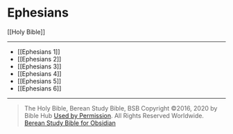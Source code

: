 # Ephesians

[[Holy Bible]]

---

- [[Ephesians 1]]
- [[Ephesians 2]]
- [[Ephesians 3]]
- [[Ephesians 4]]
- [[Ephesians 5]]
- [[Ephesians 6]]

---

> The Holy Bible, Berean Study Bible, BSB
> Copyright &copy;2016, 2020 by Bible Hub
> [Used by Permission](https://berean.bible/terms.htm). All Rights Reserved Worldwide.
> [Berean Study Bible for Obsidian](https://github.com/gapmiss/berean-study-bible-for-obsidian)


